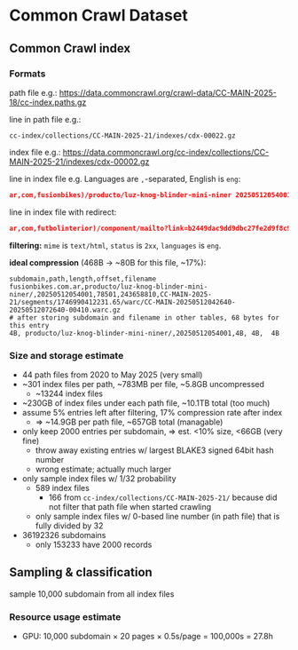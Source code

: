 # Common Crawl Dataset

## Common Crawl index

### Formats

path file e.g.:
https://data.commoncrawl.org/crawl-data/CC-MAIN-2025-18/cc-index.paths.gz

line in path file e.g.:

```
cc-index/collections/CC-MAIN-2025-21/indexes/cdx-00022.gz
```

index file e.g.:
https://data.commoncrawl.org/cc-index/collections/CC-MAIN-2025-21/indexes/cdx-00002.gz

line in index file e.g. Languages are `,`-separated, English is `eng`:

```json
ar,com,fusionbikes)/producto/luz-knog-blinder-mini-niner 20250512054001 {"url": "https://fusionbikes.com.ar/producto/luz-knog-blinder-mini-niner/", "mime": "text/html", "mime-detected": "text/html", "status": "200", "digest": "ZA6MPPJEFGZ53KWFSLWMF7NDO7RKOWR4", "length": "78501", "offset": "243658810", "filename": "crawl-data/CC-MAIN-2025-21/segments/1746990412231.65/warc/CC-MAIN-20250512042640-20250512072640-00410.warc.gz", "charset": "UTF-8", "languages": "spa"}
```
line in index file with redirect:

```json
ar,com,futbolinterior)/component/mailto?link=b2449dac9dd9dbc27fe2d9f8c9dfc250a10eb664&template=shaper_helix3&tmpl=component 20250516140105 {"url": "http://futbolinterior.com.ar/component/mailto/?tmpl=component&template=shaper_helix3&link=b2449dac9dd9dbc27fe2d9f8c9dfc250a10eb664", "mime": "text/html", "mime-detected": "text/html", "status": "301", "digest": "OQ3OBNFR7DBCFQ4ANGEQW5P2FOXZZJRA", "length": "1103", "offset": "391196", "filename": "crawl-data/CC-MAIN-2025-21/segments/1746990412530.66/crawldiagnostics/CC-MAIN-20250516130253-20250516160253-00626.warc.gz", "redirect": "https://futbolinterior.com.ar/component/mailto/?tmpl=component&template=shaper_helix3&link=b2449dac9dd9dbc27fe2d9f8c9dfc250a10eb664"}
```

**filtering:** `mime` is `text/html`, `status` is `2xx`, `languages` is `eng`.

**ideal compression** (468B → \~80B for this file, \~17%):

```csv
subdomain,path,length,offset,filename
fusionbikes.com.ar,producto/luz-knog-blinder-mini-niner/,20250512054001,78501,243658810,CC-MAIN-2025-21/segments/1746990412231.65/warc/CC-MAIN-20250512042640-20250512072640-00410.warc.gz
# after storing subdomain and filename in other tables, 68 bytes for this entry
4B, producto/luz-knog-blinder-mini-niner/,20250512054001,4B, 4B,  4B
```

### Size and storage estimate

- 44 path files from 2020 to May 2025 (very small)
- \~301 index files per path, \~783MB per file, \~5.8GB uncompressed
    - \~13244 index files
- \~230GB of index files under each path file, \~10.1TB total (too much)
- assume 5% entries left after filtering, 17% compression rate after index
    - ⇒ \~14.9GB per path file, \~657GB total (managable)
- only keep 2000 entries per subdomain, ⇒ est. \<10% size, \<66GB (very fine)
    - throw away existing entries w/ largest BLAKE3 signed 64bit hash number
    - wrong estimate; actually much larger
- only sample index files w/ 1/32 probability
    - 589 index files
        - 166 from `cc-index/collections/CC-MAIN-2025-21/` because
            did not filter that path file when started crawling
    - only sample index files w/ 0-based line number (in path file) that
        is fully divided by 32
- 36192326 subdomains
    - only 153233 have 2000 records

## Sampling & classification

sample 10,000 subdomain from all index files

### Resource usage estimate

- GPU: 10,000 subdomain × 20 pages × 0.5s/page = 100,000s = 27.8h
